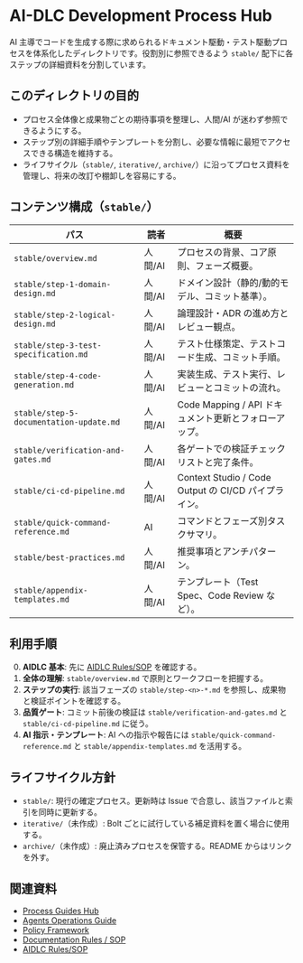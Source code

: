 # AI-DLC Development Process Hub

AI 主導でコードを生成する際に求められるドキュメント駆動・テスト駆動プロセスを体系化したディレクトリです。役割別に参照できるよう `stable/` 配下に各ステップの詳細資料を分割しています。

## このディレクトリの目的
- プロセス全体像と成果物ごとの期待事項を整理し、人間/AI が迷わず参照できるようにする。
- ステップ別の詳細手順やテンプレートを分割し、必要な情報に最短でアクセスできる構造を維持する。
- ライフサイクル（`stable/`, `iterative/`, `archive/`）に沿ってプロセス資料を管理し、将来の改訂や棚卸しを容易にする。

## コンテンツ構成（`stable/`）
| パス | 読者 | 概要 |
|------|------|------|
| `stable/overview.md` | 人間/AI | プロセスの背景、コア原則、フェーズ概要。 |
| `stable/step-1-domain-design.md` | 人間/AI | ドメイン設計（静的/動的モデル、コミット基準）。 |
| `stable/step-2-logical-design.md` | 人間/AI | 論理設計・ADR の進め方とレビュー観点。 |
| `stable/step-3-test-specification.md` | 人間/AI | テスト仕様策定、テストコード生成、コミット手順。 |
| `stable/step-4-code-generation.md` | 人間/AI | 実装生成、テスト実行、レビューとコミットの流れ。 |
| `stable/step-5-documentation-update.md` | 人間/AI | Code Mapping / API ドキュメント更新とフォローアップ。 |
| `stable/verification-and-gates.md` | 人間/AI | 各ゲートでの検証チェックリストと完了条件。 |
| `stable/ci-cd-pipeline.md` | 人間/AI | Context Studio / Code Output の CI/CD パイプライン。 |
| `stable/quick-command-reference.md` | AI | コマンドとフェーズ別タスクサマリ。 |
| `stable/best-practices.md` | 人間/AI | 推奨事項とアンチパターン。 |
| `stable/appendix-templates.md` | 人間/AI | テンプレート（Test Spec、Code Review など）。 |

## 利用手順
0. **AIDLC 基本**: 先に [AIDLC Rules/SOP](../../00-foundation/aidlc/README.md) を確認する。
1. **全体の理解**: `stable/overview.md` で原則とワークフローを把握する。
2. **ステップの実行**: 該当フェーズの `stable/step-<n>-*.md` を参照し、成果物と検証ポイントを確認する。
3. **品質ゲート**: コミット前後の検証は `stable/verification-and-gates.md` と `stable/ci-cd-pipeline.md` に従う。
4. **AI 指示・テンプレート**: AI への指示や報告には `stable/quick-command-reference.md` と `stable/appendix-templates.md` を活用する。

## ライフサイクル方針
- `stable/`: 現行の確定プロセス。更新時は Issue で合意し、該当ファイルと索引を同時に更新する。
- `iterative/`（未作成）: Bolt ごとに試行している補足資料を置く場合に使用する。
- `archive/`（未作成）: 廃止済みプロセスを保管する。README からはリンクを外す。

## 関連資料
- [Process Guides Hub](../README.md)
- [Agents Operations Guide](../agents/README.md)
- [Policy Framework](../../10-governance/framework/README.md)
- [Documentation Rules / SOP](../../00-foundation/documentation/README.md)
- [AIDLC Rules/SOP](../../00-foundation/aidlc/README.md)
